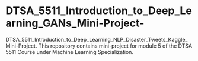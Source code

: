# DTSA_5511_Introduction_to_Deep_Learning_GANs_Mini-Project-
DTSA_5511_Introduction_to_Deep_Learning_NLP_Disaster_Tweets_Kaggle_Mini-Project. This repository contains mini-project for module 5 of the DTSA 5511 Course under Machine Learning Specialization.
